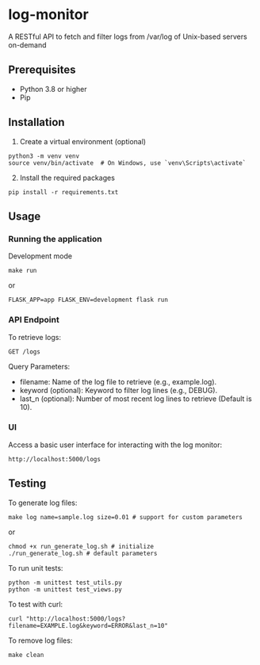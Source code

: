# log-monitor
A RESTful API to fetch and filter logs from /var/log of Unix-based servers on-demand

## Prerequisites
- Python 3.8 or higher
- Pip

## Installation
1. Create a virtual environment (optional)
```
python3 -m venv venv
source venv/bin/activate  # On Windows, use `venv\Scripts\activate`
```
2. Install the required packages
```
pip install -r requirements.txt
```

## Usage
### Running the application
Development mode
```
make run
```
or
```
FLASK_APP=app FLASK_ENV=development flask run
```
### API Endpoint
To retrieve logs:

`GET /logs`

Query Parameters:

- filename: Name of the log file to retrieve (e.g., example.log).
- keyword (optional): Keyword to filter log lines (e.g., DEBUG).
- last_n (optional): Number of most recent log lines to retrieve (Default is 10).

### UI
Access a basic user interface for interacting with the log monitor:
```
http://localhost:5000/logs
```

## Testing
To generate log files:
```
make log name=sample.log size=0.01 # support for custom parameters
```
or
```
chmod +x run_generate_log.sh # initialize
./run_generate_log.sh # default parameters
```

To run unit tests:
```
python -m unittest test_utils.py
python -m unittest test_views.py
```

To test with curl:
```
curl "http://localhost:5000/logs?filename=EXAMPLE.log&keyword=ERROR&last_n=10"
```

To remove log files:
```
make clean
```